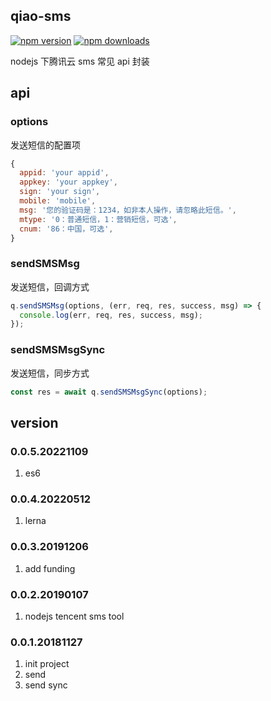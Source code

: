 ## qiao-sms

[![npm version](https://img.shields.io/npm/v/qiao-sms.svg?style=flat-square)](https://www.npmjs.org/package/qiao-sms)
[![npm downloads](https://img.shields.io/npm/dm/qiao-sms.svg?style=flat-square)](https://npm-stat.com/charts.html?package=qiao-sms)

nodejs 下腾讯云 sms 常见 api 封装

## api

### options

发送短信的配置项

```javascript
{
  appid: 'your appid',
  appkey: 'your appkey',
  sign: 'your sign',
  mobile: 'mobile',
  msg: '您的验证码是：1234，如非本人操作，请忽略此短信。',
  mtype: '0：普通短信，1：营销短信，可选',
  cnum: '86：中国，可选',
}
```

### sendSMSMsg

发送短信，回调方式

```javascript
q.sendSMSMsg(options, (err, req, res, success, msg) => {
  console.log(err, req, res, success, msg);
});
```

### sendSMSMsgSync

发送短信，同步方式

```javascript
const res = await q.sendSMSMsgSync(options);
```

## version

### 0.0.5.20221109

1. es6

### 0.0.4.20220512

1. lerna

### 0.0.3.20191206

1. add funding

### 0.0.2.20190107

1. nodejs tencent sms tool

### 0.0.1.20181127

1. init project
2. send
3. send sync
